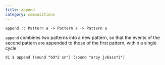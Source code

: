 ```yaml
---
title: append
category: compositions
---
```


~~~~{haskell}
append :: Pattern a -> Pattern a -> Pattern a
~~~~

`append` combines two patterns into a new pattern, so
that the events of the second pattern are appended to those of the
first pattern, within a single cycle.

~~~~{haskell}
d1 $ append (sound "bd*2 sn") (sound "arpy jvbass*2")
~~~~

